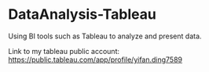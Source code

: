 # DataAnalysis-Tableau
Using BI tools such as Tableau to analyze and present data.

Link to my tableau public account: https://public.tableau.com/app/profile/yifan.ding7589

